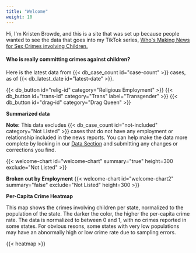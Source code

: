 ```yaml
---
title: "Welcome"
weight: 10
---
```

Hi, I'm Kristen Browde, and this is a site that was set up because
people wanted to see the data that goes into my TikTok series,
[Who's Making News for Sex Crimes involving Children.](#tiktok)

#### Who is really committing crimes against children?

Here is the latest data from {{< db_case_count id="case-count" >}} cases, as of {{< db_latest_date id="latest-date" >}}.

<div class="horizontal">
{{< db_button id="relig-id" category="Religious Employment" >}}
{{< db_button id="trans-id" category="Trans" label="Transgender" >}}
{{< db_button id="drag-id" category="Drag Queen" >}}
</div>

**Summarized data**

**Note:** This data excludes
{{< db_case_count id="not-included" category="Not Listed" >}} cases
that do not have any employment or relationship included in the news reports.  You can
help make the data more complete by looking in our
[Data Section](#data) and submitting any changes or corrections you find.


{{< welcome-chart id="welcome-chart" summary="true" height=300 exclude="Not Listed" >}}

**Broken out by Employment**
{{< welcome-chart id="welcome-chart2" summary="false" exclude="Not Listed" height=300 >}}

**Per-Capita Crime Heatmap**

This map shows the crimes involving children per state, normalized to 
the population of the state.  The darker the color, the higher the
per-capita crime rate.  The data is normalized to between 0 and 1, with
no crimes reported in some states.  For obvious resons, some states with
very low populations may have an abnormally high or low crime rate due to 
sampling errors.

{{< heatmap >}}
